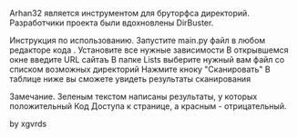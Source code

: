 Arhan32 является инструментом для бруторфса директорий. Разработчики проекта были вдохновлены DirBuster. 

Инструкция по использованию.
Запустите main.py файл в любом редакторе кода . 
Установите все нужные зависимости
В открывшемся окне введите URL сайтаъ
В папке Lists выберите нужный вам файл со списком возможных директорий
Нажмите кноку "Сканировать"
В таблице ниже вы сможете увидеть результаты сканирования

Замечание.
Зеленым текстом написаны результаты, у которых положительный Код Доступа к странице, а красным - отрицательный.

by xgvrds
